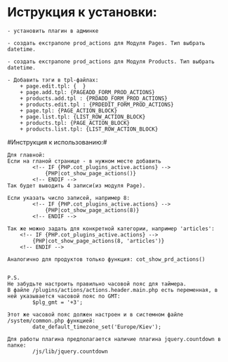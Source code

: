 # Иструкция к установки: #
   
    - установить плагин в админке

    - создать екстраполе prod_actions для Модуля Pages. Тип выбрать datetime.
   
    - создать екстраполе prod_actions для Модуля Products. Тип выбрать datetime.

    - Добавить тэги в tpl-файлах:
        + page.edit.tpl: {  }
        + page.add.tpl: {PAGEADD_FORM_PROD_ACTIONS}
        + products.add.tpl : {PRDADD_FORM_PROD_ACTIONS}
        + products.edit.tpl : {PRDEDIT_FORM_PROD_ACTIONS}
        + page.tpl: {PAGE_ACTION_BLOCK}
        + page.list.tpl: {LIST_ROW_ACTION_BLOCK}
        + products.tpl: {PAGE_ACTION_BLOCK}
        + products.list.tpl: {LIST_ROW_ACTION_BLOCK}



#Инструкция к использованию:#

    Для главной:
    Если на гланой странице - в нужном месте добавить 
            <!-- IF {PHP.cot_plugins_active.actions} -->
                {PHP|cot_show_page_actions()}
            <!-- ENDIF -->
    Так будет выводить 4 записи(из модуля Page).

    Если указать число записей, например 8:
            <!-- IF {PHP.cot_plugins_active.actions} -->
                {PHP|cot_show_page_actions(8)}
            <!-- ENDIF -->

    Так же можно задать для конкретной категории, например 'articles':
        <!-- IF {PHP.cot_plugins_active.actions} -->
            {PHP|cot_show_page_actions(8, 'articles')}
        <!-- ENDIF -->    

    Аналогично для продуктов только функция: cot_show_prd_actions()


    P.S.
    Не забудьте настроить правильно часовой пояс для таймера.
    В файле /plugins/actions/actions.header.main.php есть переменная, в ней указывается часовой пояс по GMT:
            $plg_gmt = '+3';
    
    Этот же часовой пояс должен настроен и в системном файле /system/common.php функцией:
            date_default_timezone_set('Europe/Kiev');
    
    Для работы плагина предполагается наличие плагина jquery.countdown в папке:
            /js/lib/jquery.countdown


